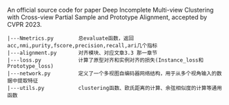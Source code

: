 An official source code for paper Deep Incomplete Multi-view Clustering with Cross-view Partial Sample and Prototype Alignment, accepted by CVPR 2023.


```linux
|---Nmetrics.py        总evaluate函数，返回acc,nmi,purity,fscore,precision,recall,ari几个指标
|---alignment.py       对齐模块、对应文章3.3 那一章节
|---loss.py            计算了原型对齐和实例对齐的损失(Instance_loss和Prototype_loss)
|---network.py         定义了一个多视图自编码器网络结构，用于从多个视角输入的数据中提取特征
|---utils.py           clustering函数、欧氏距离的计算、余弦相似度的计算等通用函数
```
